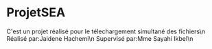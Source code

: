 # ProjetSEA
C'est un projet réalisé pour le télechargement simultané des fichiers\n
Réalisé par:Jaidene Hachemi\n
Supervisé par:Mme Sayahi Ikbel\n
